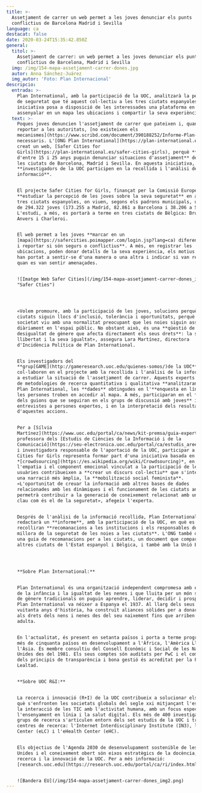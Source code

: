 ```yaml
---
title: >-
  Assetjament de carrer un web permet a les joves denunciar els punts
  conflictius de Barcelona Madrid i Sevilla
language: ca
destacat: false
date: 2020-03-24T15:35:42.850Z
general:
  titol: >-
    Assetjament de carrer: un web permet a les joves denunciar els punts
    conflictius de Barcelona, Madrid i Sevilla
  img: /img/154-mapa-assetjament-carrer-dones.jpg
  autor: Anna Sánchez-Juárez
  img_autor: 'Foto: Plan Internacional'
descripcio:
  entrada: >-
    Plan International, amb la participació de la UOC, analitzarà la percepció
    de seguretat que té aquest col·lectiu a les tres ciutats espanyoles. La
    iniciativa posa a disposició de les interessades una plataforma en què poden
    assenyalar en un mapa les ubicacions i compartir la seva experiència
  text: >-
    Poques joves denuncien l'assetjament de carrer que pateixen i, quan el volen
    reportar a les autoritats, [no existeixen els
    mecanismes](https://www.scribd.com/document/390188252/Informe-Plan-International#from_embed)
    necessaris. L'[ONG Plan International](https://plan-international.es/) ha
    creat un web, [Safer Cities for
    Girls](https://plan-international.es/safer-cities-girls), perquè **noies
    d'entre 15 i 25 anys puguin denunciar situacions d'assetjament** de carrer a
    les ciutats de Barcelona, Madrid i Sevilla. En aquesta iniciativa,
    **investigadors de la UOC participen en la recollida i l'anàlisi de la
    informació**.


    El projecte Safer Cities for Girls, finançat per la Comissió Europea, vol
    **estudiar la percepció de les joves sobre la seva seguretat** en aquestes
    tres ciutats espanyoles, on viuen, segons els padrons municipals, un total
    de 294.322 joves (173.255 a Madrid, 82.861 a Barcelona i 38.206 a Sevilla).
    L'estudi, a més, es portarà a terme en tres ciutats de Bèlgica: Brussel·les,
    Anvers i Charleroi.


    El web permet a les joves **marcar en un
    [mapa](https://safercities.poimapper.com/login.jsp?lang=ca) diferents punts
    i reportar si són segurs o conflictius**. A més, en registrar les
    ubicacions, poden donar detalls de la seva experiència, els motius que les
    han portat a sentir-se d'una manera o una altra i indicar si van rebre ajuda
    quan es van sentir amenaçades.


    ![Imatge Web Safer Cities](/img/154-mapa-assetjament-carrer-dones_img1.jpeg
    "Safer Cties")




    «Volem promoure, amb la participació de les joves, solucions perquè les
    ciutats siguin llocs d'inclusió, tolerància i oportunitats, perquè la
    societat viu amb una normalitat preocupant que les noies siguin assetjades
    diàriament en l'espai públic. No obstant això, és una **qüestió de
    desigualtat de gènere que afecta directament els seus drets**: la seva
    llibertat i la seva igualtat», assegura Lara Martínez, directora
    d'Incidència Política de Plan International.


    Els investigadors del
    **grup[GAME](http://gameresearch.uoc.edu/quienes-somos/)de la UOC**
    col·laboren en el projecte amb la recollida i l'anàlisi de la informació per
    a estudiar la situació de l'assetjament de carrer. Aquests experts en l'ús
    de metodologies de recerca quantitativa i qualitativa **analitzaran**, per a
    Plan International, les **dades** obtingudes en l'**enquesta en línia** que
    les persones troben en accedir al mapa. A més, participaran en el **disseny
    dels guions que se seguiran en els grups de discussió amb joves** i les
    entrevistes a persones expertes, i en la interpretació dels resultats
    d'aquestes accions.


    Per a [Sílvia
    Martínez](https://www.uoc.edu/portal/ca/news/kit-premsa/guia-experts/directori/silvia-martinez.html),
    professora dels [Estudis de Ciències de la Informació i de la
    Comunicació](https://seu-electronica.uoc.edu/portal/ca/estudis_arees/ciencies_informacio_comunicacio/index.html)
    i investigadora responsable de l'aportació de la UOC, participar a Safer
    Cities for Girls representa formar part d'una iniciativa basada en
    *[crowdsourcing](https://es.wikipedia.org/wiki/Crowdsourcing)*, en què
    l'empatia i el component emocional vinculat a la participació de les
    usuàries contribueixen a **crear un discurs col·lectiu** que s'integra en
    una narració més àmplia, la **mobilització social feminista**.
    «L'oportunitat de creuar la informació amb altres bases de dades
    relacionades amb les dinàmiques i el funcionament de les ciutats analitzades
    permetrà contribuir a la generació de coneixement relacionat amb un aspecte
    clau com és el de la seguretat», afegeix l'experta.


    Després de l'anàlisi de la informació recollida, Plan International
    redactarà un **informe**, amb la participació de la UOC, en què es
    recolliran **recomanacions a les institucions i els responsables de la
    millora de la seguretat de les noies a les ciutats**. L'ONG també dissenyarà
    una guia de recomanacions per a les ciutats, un document que compartirà amb
    altres ciutats de l'Estat espanyol i Bèlgica, i també amb la Unió Europea.




    **Sobre Plan International:**


    Plan International és una organització independent compromesa amb els drets
    de la infància i la igualtat de les nenes i que lluita per un món sense rols
    de gènere tradicionals on puguin aprendre, liderar, decidir i prosperar.
    Plan International va néixer a Espanya el 1937. Al llarg dels seus gairebé
    vuitanta anys d'història, ha construït aliances sòlides per a donar suport
    als drets dels nens i nenes des del seu naixement fins que arriben a l'edat
    adulta.


    En l'actualitat, és present en setanta països i porta a terme programes en
    més de cinquanta països en desenvolupament a l'Àfrica, l'Amèrica Llatina i
    l'Àsia. És membre consultiu del Consell Econòmic i Social de les Nacions
    Unides des del 1981. Els seus comptes són auditats per PwC i el compliment
    dels principis de transparència i bona gestió és acreditat per la Fundació
    Lealtad.


    **Sobre UOC R&I:**


    La recerca i innovació (R+I) de la UOC contribueix a solucionar els reptes a
    què s'enfronten les societats globals del segle xxi mitjançant l'estudi de
    la interacció de les TIC amb l'activitat humana, amb un focus específic en
    l'ensenyament en línia i la salut digital. Els més de 400 investigadors i 47
    grups de recerca s'articulen entorn dels set estudis de la UOC i tres
    centres de recerca: l'Internet Interdisciplinary Institute (IN3), l'eLearn
    Center (eLC) i l'eHealth Center (eHC).


    Els objectius de l'Agenda 2030 de desenvolupament sostenible de les Nacions
    Unides i el coneixement obert són eixos estratègics de la docència, la
    recerca i la innovació de la UOC. Per a més informació:
    [research.uoc.edu](https://research.uoc.edu/portal/ca/ri/index.html).


    ![Bandera EU](/img/154-mapa-assetjament-carrer-dones_img2.png)
---
```

